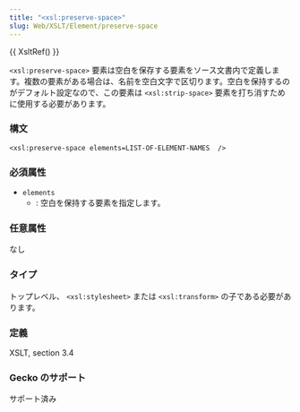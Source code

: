 ```yaml
---
title: "<xsl:preserve-space>"
slug: Web/XSLT/Element/preserve-space
---
```

{{ XsltRef() }}

`<xsl:preserve-space>` 要素は空白を保存する要素をソース文書内で定義します。複数の要素がある場合は、名前を空白文字で区切ります。空白を保持するのがデフォルト設定なので、この要素は `<xsl:strip-space>` 要素を打ち消すために使用する必要があります。

### 構文

```
<xsl:preserve-space elements=LIST-OF-ELEMENT-NAMES  />
```

### 必須属性

- `elements`
  - : 空白を保持する要素を指定します。

### 任意属性

なし

### タイプ

トップレベル、 `<xsl:stylesheet>` または `<xsl:transform>` の子である必要があります。

### 定義

XSLT, section 3.4

### Gecko のサポート

サポート済み
